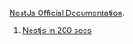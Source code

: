 [NestJs Official Documentation](https://docs.nestjs.com/).

1. [Nestjs in 200 secs](https://www.youtube.com/watch?v=0M8AYU_hPas)
